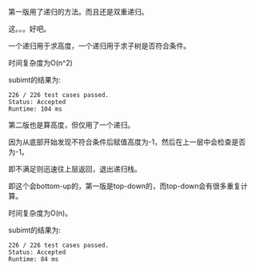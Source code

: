 第一版用了递归的方法。而且还是双重递归。

这。。。好吧。

一个递归用于求高度，一个递归用于求子树是否符合条件。

时间复杂度为O(n^2)

subimt的结果为:
```
226 / 226 test cases passed.
Status: Accepted
Runtime: 104 ms
```

第二版也是算高度，但仅用了一个递归。

因为从底部开始发现不符合条件后赋值高度为-1，然后在上一层中会检查是否为-1。

即不满足则迅速往上层返回，退出递归栈。

即这个会bottom-up的，第一版是top-down的，而top-down会有很多重复计算。

时间复杂度为O(n)。

subimt的结果为:
```
226 / 226 test cases passed.
Status: Accepted
Runtime: 84 ms
```
